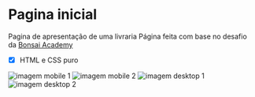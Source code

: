 # Pagina inicial
 Pagina de apresentação de uma livraria
 Página feita com base no desafio da [Bonsai Academy](https://www.bonsaiacademy.com.br/desafios/front-end/nv1-1.html)
 
 -[x] HTML e CSS puro
 
 ![imagem mobile 1](https://github.com/luizlopes12/Pagina-de-apresentacao/blob/main/Screenshot_39.png)
 ![imagem mobile 2](https://github.com/luizlopes12/Pagina-de-apresentacao/blob/main/Screenshot_38.png)
 ![imagem desktop 1](https://github.com/luizlopes12/Pagina-de-apresentacao/blob/main/Screenshot_41.png)
 ![imagem desktop 2](https://github.com/luizlopes12/Pagina-de-apresentacao/blob/main/Screenshot_42.png)

